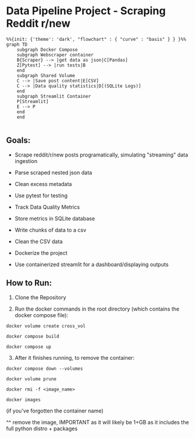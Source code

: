 # Data Pipeline Project - Scraping Reddit r/new

```mermaid
%%{init: {'theme': 'dark', "flowchart" : { "curve" : "basis" } } }%%
graph TD
    subgraph Docker Compose
    subgraph Webscraper container
    B{Scraper} --> |get data as json|C[Pandas]
    Z[Pytest] --> |run tests|B
    end
    subgraph Shared Volume
    C --> |Save post content|E[CSV]
    C --> |Data quality statistics|D[(SQLite Logs)]
    end
    subgraph Streamlit Container
    P[Streamlit]
    E --> P
    end
    end
    
```

## Goals:

- Scrape reddit/r/new posts programatically, simulating "streaming" data ingestion

- Parse scraped nested json data

- Clean excess metadata

- Use pytest for testing

- Track Data Quality Metrics

- Store metrics in SQLite database

- Write chunks of data to a csv

- Clean the CSV data

- Dockerize the project

- Use containerized streamlit for a dashboard/displaying outputs


## How to Run:

1. Clone the Repository

2. Run the docker commands in the root directory (which contains the docker compose file):

`docker volume create cross_vol`

`docker compose build`

`docker compose up`

3. After it finishes running, to remove the container:

`docker compose down --volumes`

`docker volume prune`

`docker rmi -f <image_name>`

`docker images`

(if you've forgotten the container name)

^^ remove the image, IMPORTANT as it will likely be 1+GB as it includes the full python distro + packages

